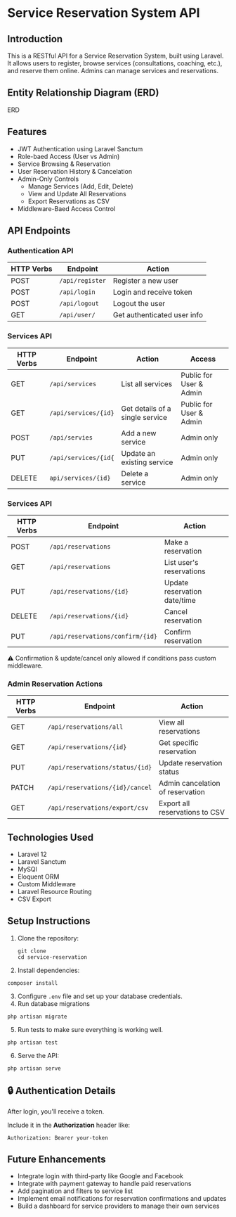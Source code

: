 
# Service Reservation System API
## Introduction
This is a RESTful API for a Service Reservation System, built using Laravel. It allows users to register, browse services (consultations, coaching, etc.), and reserve them online. Admins can manage services and reservations.

## Entity Relationship Diagram (ERD)
ERD

## Features
- JWT Authentication using Laravel Sanctum
- Role-baed Access (User vs Admin)
- Service Browsing & Reservation
- User Reservation History & Cancelation
- Admin-Only Controls
  - Manage Services (Add, Edit, Delete)
  - View and Update All Reservations
  - Export Reservations as CSV
- Middleware-Baed Access Control
  
## API Endpoints
### Authentication API

| HTTP Verbs | Endpoint | Action |
| --- | --- | --- |
POST | ```/api/register``` |	Register a new user|
POST |	```/api/login``` |	Login and receive token|
POST |	```/api/logout``` |	Logout the user|
GET   |  ```/api/user/``` | Get authenticated user info|

### Services API

| HTTP Verbs | Endpoint | Action | Access |
| --- | --- | --- | --- | 
GET | ```/api/services``` | List all services | Public for User & Admin |
GET | ```/api/services/{id}``` | Get details of a single service | Public for User & Admin |
POST | ```/api/servies``` | Add a new service | Admin only | 
PUT | ```/api/services/{id{``` | Update an existing service | Admin only | 
DELETE | ```api/services/{id}``` | Delete a service | Admin only |

### Services API

| HTTP Verbs | Endpoint | Action | 
| --- | --- | --- | 
POST | ```/api/reservations``` | Make a reservation |  
GET | ```/api/reservations``` | List user's reservations |
PUT | ```/api/reservations/{id}``` | Update reservation date/time |
DELETE | ```/api/reservations/{id}``` | Cancel reservation | 
PUT | ```/api/reservations/confirm/{id}``` | Confirm reservation |

<p>⚠️ Confirmation & update/cancel only allowed if conditions pass custom middleware.</p>

### Admin Reservation Actions
| HTTP Verbs | Endpoint | Action | 
| --- | --- | --- | 
GET | ```/api/reservations/all```  | View all reservations | 
GET | ```/api/reservations/{id}``` | Get specific reservation |  
PUT | ```/api/reservations/status/{id}``` | Update reservation status |
PATCH | ```/api/reservations/{id}/cancel``` | Admin cancelation of reservation| 
GET | ```/api/reservations/export/csv``` | Export all reservations to CSV|

## Technologies Used
- Laravel 12
- Laravel Sanctum
- MySQl
- Eloquent ORM
- Custom Middleware
- Laravel Resource Routing
- CSV Export

## Setup Instructions
1. Clone the repository:
   ```
   git clone
   cd service-reservation
   ```
2. Install dependencies:
```
composer install
```
3. Configure ```.env``` file and set up your database credentials.
4. Run database migrations
```
php artisan migrate
```
5. Run tests to make sure everything is working well.
```
php artisan test
```
6. Serve the API:
```
php artisan serve
```

## 🔒 Authentication Details
<p>After login, you'll receive a token.</p>
<p>Include it in the <b>Authorization</b> header like:</p>

```
Authorization: Bearer your-token
```

## Future Enhancements
- Integrate login with third-party like Google and Facebook
- Integrate with payment gateway to handle paid reservations
- Add pagination and filters to service list 
- Implement email notifications for reservation confirmations and updates
- Build a dashboard for service providers to manage their own services

